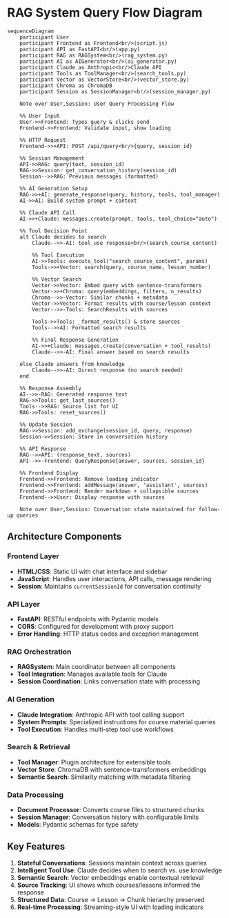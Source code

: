 # RAG System Query Flow Diagram

```mermaid
sequenceDiagram
    participant User
    participant Frontend as Frontend<br/>(script.js)
    participant API as FastAPI<br/>(app.py)
    participant RAG as RAGSystem<br/>(rag_system.py)
    participant AI as AIGenerator<br/>(ai_generator.py)
    participant Claude as Anthropic<br/>Claude API
    participant Tools as ToolManager<br/>(search_tools.py)
    participant Vector as VectorStore<br/>(vector_store.py)
    participant Chroma as ChromaDB
    participant Session as SessionManager<br/>(session_manager.py)

    Note over User,Session: User Query Processing Flow

    %% User Input
    User->>Frontend: Types query & clicks send
    Frontend->>Frontend: Validate input, show loading

    %% HTTP Request
    Frontend->>+API: POST /api/query<br/>{query, session_id}

    %% Session Management
    API->>RAG: query(text, session_id)
    RAG->>Session: get_conversation_history(session_id)
    Session-->>RAG: Previous messages (formatted)

    %% AI Generation Setup
    RAG->>+AI: generate_response(query, history, tools, tool_manager)
    AI->>AI: Build system prompt + context

    %% Claude API Call
    AI->>+Claude: messages.create(prompt, tools, tool_choice="auto")

    %% Tool Decision Point
    alt Claude decides to search
        Claude-->>-AI: tool_use response<br/>(search_course_content)

        %% Tool Execution
        AI->>Tools: execute_tool("search_course_content", params)
        Tools->>+Vector: search(query, course_name, lesson_number)

        %% Vector Search
        Vector->>Vector: Embed query with sentence-transformers
        Vector->>+Chroma: query(embeddings, filters, n_results)
        Chroma-->>-Vector: Similar chunks + metadata
        Vector->>Vector: Format results with course/lesson context
        Vector-->>-Tools: SearchResults with sources

        Tools->>Tools: _format_results() & store sources
        Tools-->>AI: Formatted search results

        %% Final Response Generation
        AI->>+Claude: messages.create(conversation + tool_results)
        Claude-->>-AI: Final answer based on search results

    else Claude answers from knowledge
        Claude-->>-AI: Direct response (no search needed)
    end

    %% Response Assembly
    AI-->>-RAG: Generated response text
    RAG->>Tools: get_last_sources()
    Tools-->>RAG: Source list for UI
    RAG->>Tools: reset_sources()

    %% Update Session
    RAG->>Session: add_exchange(session_id, query, response)
    Session->>Session: Store in conversation history

    %% API Response
    RAG-->>API: (response_text, sources)
    API-->>-Frontend: QueryResponse{answer, sources, session_id}

    %% Frontend Display
    Frontend->>Frontend: Remove loading indicator
    Frontend->>Frontend: addMessage(answer, 'assistant', sources)
    Frontend->>Frontend: Render markdown + collapsible sources
    Frontend-->>User: Display response with sources

    Note over User,Session: Conversation state maintained for follow-up queries
```

## Architecture Components

### Frontend Layer
- **HTML/CSS**: Static UI with chat interface and sidebar
- **JavaScript**: Handles user interactions, API calls, message rendering
- **Session**: Maintains `currentSessionId` for conversation continuity

### API Layer
- **FastAPI**: RESTful endpoints with Pydantic models
- **CORS**: Configured for development with proxy support
- **Error Handling**: HTTP status codes and exception management

### RAG Orchestration
- **RAGSystem**: Main coordinator between all components
- **Tool Integration**: Manages available tools for Claude
- **Session Coordination**: Links conversation state with processing

### AI Generation
- **Claude Integration**: Anthropic API with tool calling support
- **System Prompts**: Specialized instructions for course material queries
- **Tool Execution**: Handles multi-step tool use workflows

### Search & Retrieval
- **Tool Manager**: Plugin architecture for extensible tools
- **Vector Store**: ChromaDB with sentence-transformers embeddings
- **Semantic Search**: Similarity matching with metadata filtering

### Data Processing
- **Document Processor**: Converts course files to structured chunks
- **Session Manager**: Conversation history with configurable limits
- **Models**: Pydantic schemas for type safety

## Key Features

1. **Stateful Conversations**: Sessions maintain context across queries
2. **Intelligent Tool Use**: Claude decides when to search vs. use knowledge
3. **Semantic Search**: Vector embeddings enable contextual retrieval
4. **Source Tracking**: UI shows which courses/lessons informed the response
5. **Structured Data**: Course → Lesson → Chunk hierarchy preserved
6. **Real-time Processing**: Streaming-style UI with loading indicators